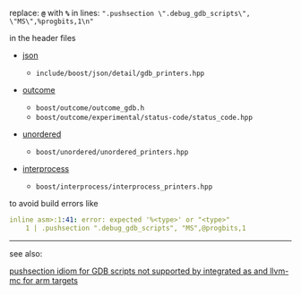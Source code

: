 

replace: **`@`** with **`%`**
in lines:
`".pushsection \".debug_gdb_scripts\", \"MS\",%progbits,1\n"`

in the header files
- [json](https://github.com/boostorg/json/pull/1064)
    - `include/boost/json/detail/gdb_printers.hpp`

- [outcome](https://github.com/ned14/outcome/commit/83e5127dd20b15e3f59059e5862e9926283fee80#diff-670473b673eaa1bb860cf62ebc28f917731c53ad616bea0372e263ac91a8b0ab)
    - `boost/outcome/outcome_gdb.h`
    - `boost/outcome/experimental/status-code/status_code.hpp`

- [unordered](https://github.com/boostorg/unordered/pull/295)
    - `boost/unordered/unordered_printers.hpp`

- [interprocess](https://github.com/boostorg/interprocess/pull/246)
    - `boost/interprocess/interprocess_printers.hpp`


to avoid build errors like

```yaml
inline asm>:1:41: error: expected '%<type>' or "<type>"
    1 | .pushsection ".debug_gdb_scripts", "MS",@progbits,1
```

-----
see also:

[pushsection idiom for GDB scripts not supported by integrated as and llvm-mc for arm targets](https://github.com/llvm/llvm-project/issues/120871)

